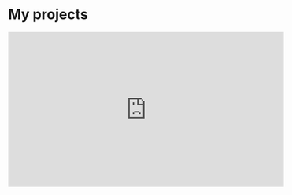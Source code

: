 # My projects

<iframe width="560" height="315" src="https://www.youtube.com/embed/r1ads52o4rU" title="YouTube video player" frameborder="0" allow="accelerometer; autoplay; clipboard-write; encrypted-media; gyroscope; picture-in-picture" allowfullscreen></iframe>
